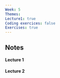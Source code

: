 ```yaml
---
Week: 5
Themes: 
Lecture1: true
Coding exercices: false
Exercises: true
---
```


  

## Notes

  

#### Lecture 1

  

#### Lecture 2

